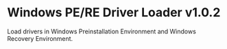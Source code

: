 # Windows PE/RE Driver Loader v1.0.2
Load drivers in Windows Preinstallation Environment and Windows Recovery Environment.
